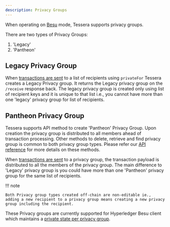 ```yaml
---
description: Privacy Groups
---
```



When operating on [Besu](../HowTo/Configure/Tessera.md#Besu-Mode) mode, Tessera supports privacy groups. 

There are two types of Privacy Groups:

1) 'Legacy'
2) 'Pantheon' 

## Legacy Privacy Group

  When [transactions are sent](https://consensys.github.io/tessera/#operation/encryptStoreAndSendJson) to a list of recipients using `privateFor` Tessera creates a Legacy Privacy group. It returns the Legacy privacy group on the `/receive` response back. The legacy privacy group is created only using list of recipient keys and it is unique to that list i.e., you cannot have more than one 'legacy' privacy group for list of recipients.

## Pantheon Privacy Group

  Tessera supports API method to create 'Pantheon' Privacy Group. Upon creation the privacy group is distributed to all members ahead of transaction processing. Other methods to delete, retrieve and find privacy group is common to both privacy group types. Please refer our [API reference](https://consensys.github.io/doc.tessera/) for more details on these methods.

  When [transactions are sent](https://consensys.github.io/tessera/#operation/encryptStoreAndSendJson) to a privacy group, the transaction payload is distributed to all the members of the privacy group. The main difference to 'Legacy' privacy group is you could have more than one 'Pantheon' privacy group for the same list of recipients.

!!! note

    Both Privacy group types created off-chain are non-editable ie., adding a new recipient to a privacy group means creating a new privacy group including the recipient.

These Privacy groups are currently supported for Hyperledger Besu client which maintains a [private state per privacy group](https://besu.hyperledger.org/en/stable/Concepts/Privacy/Privacy-Groups/).
